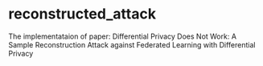 # reconstructed_attack

The implementataion of paper:
Differential Privacy Does Not Work: A Sample Reconstruction Attack against Federated Learning with Differential Privacy
